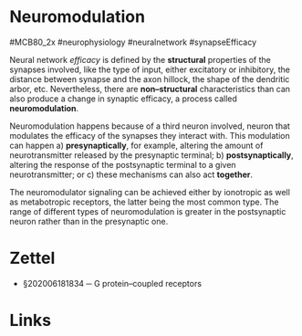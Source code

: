 # Neuromodulation
#MCB80_2x #neurophysiology #neuralnetwork #synapseEfficacy

Neural network _efficacy_ is defined by the **structural** properties of the synapses involved, like the type of input, either excitatory or inhibitory, the distance between synapse and the axon hillock, the shape of the dendritic arbor, etc. Nevertheless, there are **non–structural** characteristics than can also produce a change in synaptic efficacy, a process called **neuromodulation**.

Neuromodulation happens because of a third neuron involved, neuron that modulates the efficacy of the synapses they interact with. This modulation can happen a) **presynaptically**, for example, altering the amount of neurotransmitter released by the presynaptic terminal; b) **postsynaptically**, altering the response of the postsynaptic terminal to a given neurotransmitter; or c) these mechanisms can also act **together**.

The neuromodulator signaling can be achieved either by ionotropic as well as metabotropic receptors, the latter being the most common type. The range of different types of neuromodulation is greater in the postsynaptic neuron rather than in the presynaptic one.

# Zettel

- §202006181834 ─ G protein–coupled receptors

# Links